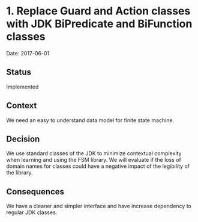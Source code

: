 # 1. Replace Guard and Action classes with JDK BiPredicate and BiFunction classes

Date: 2017-06-01

## Status

Implemented

## Context

We need an easy to understand data model for finite state machine.

## Decision

We use standard classes of the JDK to minimize contextual complexity when learning and using the FSM library. We will
evaluate if the loss of domain names for classes could have a negative impact of the legibility of the library.
## Consequences

We have a cleaner and simpler interface and have increase dependency to regular JDK classes.

